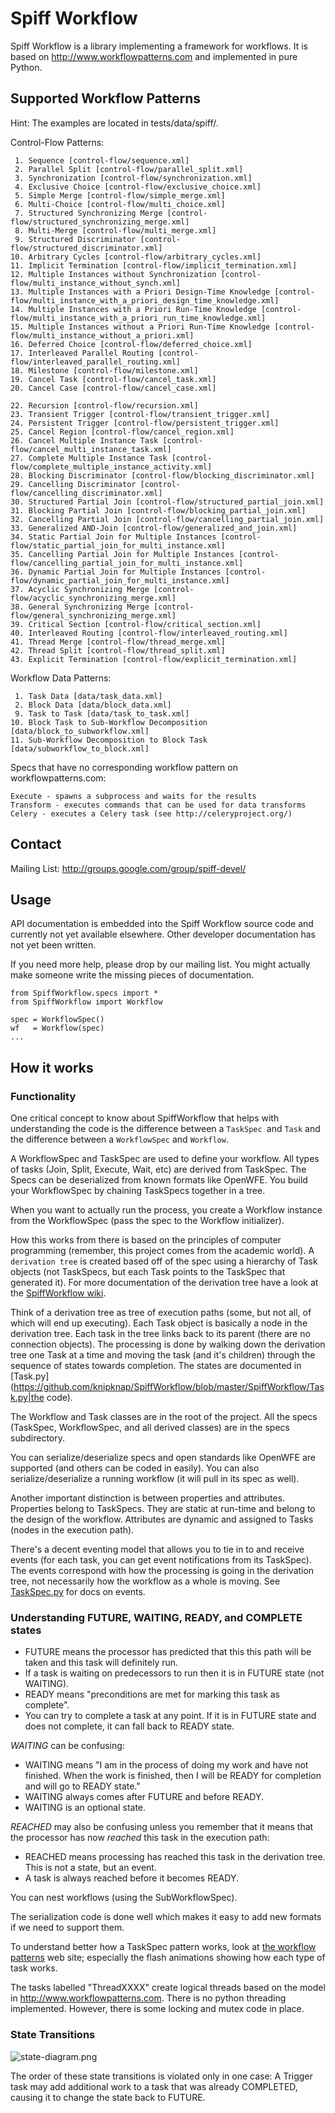 Spiff Workflow
==============
Spiff Workflow is a library implementing a framework for workflows.
It is based on http://www.workflowpatterns.com and implemented in pure Python.


Supported Workflow Patterns
----------------------------
Hint: The examples are located in tests/data/spiff/.

  Control-Flow Patterns:

     1. Sequence [control-flow/sequence.xml]
     2. Parallel Split [control-flow/parallel_split.xml]
     3. Synchronization [control-flow/synchronization.xml]
     4. Exclusive Choice [control-flow/exclusive_choice.xml]
     5. Simple Merge [control-flow/simple_merge.xml]
     6. Multi-Choice [control-flow/multi_choice.xml]
     7. Structured Synchronizing Merge [control-flow/structured_synchronizing_merge.xml]
     8. Multi-Merge [control-flow/multi_merge.xml]
     9. Structured Discriminator [control-flow/structured_discriminator.xml]
    10. Arbitrary Cycles [control-flow/arbitrary_cycles.xml]
    11. Implicit Termination [control-flow/implicit_termination.xml]
    12. Multiple Instances without Synchronization [control-flow/multi_instance_without_synch.xml]
    13. Multiple Instances with a Priori Design-Time Knowledge [control-flow/multi_instance_with_a_priori_design_time_knowledge.xml]
    14. Multiple Instances with a Priori Run-Time Knowledge [control-flow/multi_instance_with_a_priori_run_time_knowledge.xml]
    15. Multiple Instances without a Priori Run-Time Knowledge [control-flow/multi_instance_without_a_priori.xml]
    16. Deferred Choice [control-flow/deferred_choice.xml]
    17. Interleaved Parallel Routing [control-flow/interleaved_parallel_routing.xml]
    18. Milestone [control-flow/milestone.xml]
    19. Cancel Task [control-flow/cancel_task.xml]
    20. Cancel Case [control-flow/cancel_case.xml]

    22. Recursion [control-flow/recursion.xml]
    23. Transient Trigger [control-flow/transient_trigger.xml]
    24. Persistent Trigger [control-flow/persistent_trigger.xml]
    25. Cancel Region [control-flow/cancel_region.xml]
    26. Cancel Multiple Instance Task [control-flow/cancel_multi_instance_task.xml]
    27. Complete Multiple Instance Task [control-flow/complete_multiple_instance_activity.xml]
    28. Blocking Discriminator [control-flow/blocking_discriminator.xml]
    29. Cancelling Discriminator [control-flow/cancelling_discriminator.xml]
    30. Structured Partial Join [control-flow/structured_partial_join.xml]
    31. Blocking Partial Join [control-flow/blocking_partial_join.xml]
    32. Cancelling Partial Join [control-flow/cancelling_partial_join.xml]
    33. Generalized AND-Join [control-flow/generalized_and_join.xml]
    34. Static Partial Join for Multiple Instances [control-flow/static_partial_join_for_multi_instance.xml]
    35. Cancelling Partial Join for Multiple Instances [control-flow/cancelling_partial_join_for_multi_instance.xml]
    36. Dynamic Partial Join for Multiple Instances [control-flow/dynamic_partial_join_for_multi_instance.xml]
    37. Acyclic Synchronizing Merge [control-flow/acyclic_synchronizing_merge.xml]
    38. General Synchronizing Merge [control-flow/general_synchronizing_merge.xml]
    39. Critical Section [control-flow/critical_section.xml]
    40. Interleaved Routing [control-flow/interleaved_routing.xml]
    41. Thread Merge [control-flow/thread_merge.xml]
    42. Thread Split [control-flow/thread_split.xml]
    43. Explicit Termination [control-flow/explicit_termination.xml]

  Workflow Data Patterns:

     1. Task Data [data/task_data.xml]
     2. Block Data [data/block_data.xml]
     9. Task to Task [data/task_to_task.xml]
    10. Block Task to Sub-Workflow Decomposition [data/block_to_subworkflow.xml]
    11. Sub-Workflow Decomposition to Block Task [data/subworkflow_to_block.xml]

  Specs that have no corresponding workflow pattern on workflowpatterns.com:

    Execute - spawns a subprocess and waits for the results
    Transform - executes commands that can be used for data transforms
    Celery - executes a Celery task (see http://celeryproject.org/)


Contact
--------
Mailing List: http://groups.google.com/group/spiff-devel/


Usage
------
API documentation is embedded into the Spiff Workflow source code and
currently not yet available elsewhere. Other developer documentation has not
yet been written.

If you need more help, please drop by our mailing list. You might actually
make someone write the missing pieces of documentation.

```
from SpiffWorkflow.specs import *
from SpiffWorkflow import Workflow

spec = WorkflowSpec()
wf   = Workflow(spec)
...
```


How it works
------------

### Functionality

One critical concept to know about SpiffWorkflow that helps with understanding
the code is the difference between a `TaskSpec `and `Task` and the difference
between a `WorkflowSpec` and `Workflow`.

A WorkflowSpec and TaskSpec are used to define your workflow. All types of
tasks (Join, Split, Execute, Wait, etc) are derived from TaskSpec. The Specs
can be deserialized from known formats like OpenWFE. You build your
WorkflowSpec by chaining TaskSpecs together in a tree.

When you want to actually run the process, you create a Workflow instance
from the WorkflowSpec (pass the spec to the Workflow initializer).

How this works from there is based on the principles of computer programming
(remember, this project comes from the academic world). A `derivation tree` is
created based off of the spec using a hierarchy of Task objects (not TaskSpecs,
but each Task points to the TaskSpec that generated it).
For more documentation of the derivation tree have a look at the
[SpiffWorkflow wiki](https://github.com/knipknap/SpiffWorkflow/wiki).

Think of a derivation tree as tree of execution paths (some, but not all, of
which will end up executing). Each Task object is basically a node in the
derivation tree. Each task in the tree links back to its parent (there are no
connection objects). The processing is done by walking down the derivation
tree one Task at a time and moving the task (and it's children) through the
sequence of states towards completion. The states are documented in
[Task.py](https://github.com/knipknap/SpiffWorkflow/blob/master/SpiffWorkflow/Task.py|the code).

The Workflow and Task classes are in the root of the project. All the specs
(TaskSpec, WorkflowSpec, and all derived classes) are in the specs
subdirectory.

You can serialize/deserialize specs and open standards like OpenWFE are
supported (and others can be coded in easily). You can also
serialize/deserialize a running workflow (it will pull in its spec as
well).

Another important distinction is between properties and attributes.
Properties belong to TaskSpecs. They are static at run-time and belong
to the design of the workflow. Attributes are dynamic and assigned to
Tasks (nodes in the execution path).

There's a decent eventing model that allows you to tie in to and receive
events (for each task, you can get event notifications from its TaskSpec).
The events correspond with how the processing is going in the derivation
tree, not necessarily how the workflow as a whole is moving. See
[TaskSpec.py](https://github.com/knipknap/SpiffWorkflow/blob/master/SpiffWorkflow/specs/TaskSpec.py)
for docs on events.

### Understanding FUTURE, WAITING, READY, and COMPLETE states

 * FUTURE means the processor has predicted that this this path will be taken and this task will definitely run.
 * If a task is waiting on predecessors to run then it is in FUTURE state (not WAITING).
 * READY means "preconditions are met for marking this task as complete".
 * You can try to complete a task at any point. If it is in FUTURE state and does not complete, it can fall back to READY state.


*WAITING* can be confusing:

 * WAITING means "I am in the process of doing my work and have not finished.
   When the work is finished, then I will be READY for completion and will go
   to READY state."
 * WAITING always comes after FUTURE and before READY. 
 * WAITING is an optional state.


*REACHED* may also be confusing unless you remember that it means that the
processor has now _reached_ this task in the execution path:

 * REACHED means processing has reached this task in the derivation tree.
 This is not a state, but an event.
 * A task is always reached before it becomes READY.

You can nest workflows (using the SubWorkflowSpec).

The serialization code is done well which makes it easy to add new formats
if we need to support them.

To understand better how a TaskSpec pattern works, look at [the workflow
patterns](http://www.workflowpatterns.com) web site; especially the flash
animations showing how each type of task works.

The tasks labelled "ThreadXXXX" create logical threads based on the model
in http://www.workflowpatterns.com. There is no python threading implemented.
However, there is some locking and mutex code in place.

### State Transitions

![state-diagram.png](https://github.com/knipknap/SpiffWorkflow/raw/master/doc/figures/state-diagram.png)

The order of these state transitions is violated only in one case: A Trigger
task may add additional work to a task that was already COMPLETED, causing it
to change the state back to FUTURE.
